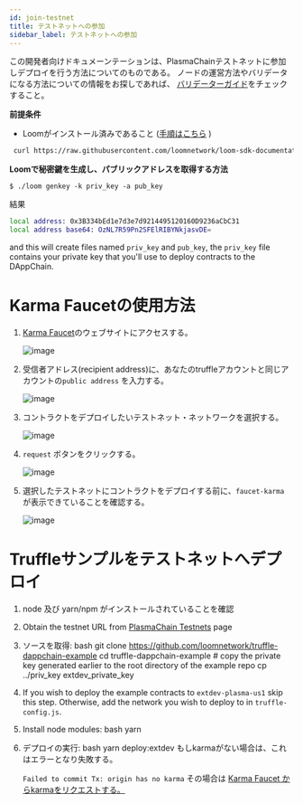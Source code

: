 ```yaml
---
id: join-testnet
title: テストネットへの参加
sidebar_label: テストネットへの参加
---
```

この開発者向けドキュメーンテーションは、PlasmaChainテストネットに参加しデプロイを行う方法についてのものである。 ノードの運営方法やバリデータになる方法についての情報をお探しであれば、 [バリデーターガイド](validator.html)をチェックすること。

**前提条件**

- Loomがインストール済みであること ([手順はこちら](https://loomx.io/developers/docs/ja/basic-install-osx.html#installation) )

```bash
 curl https://raw.githubusercontent.com/loomnetwork/loom-sdk-documentation/master/scripts/get_loom.sh | sh
```

**Loomで秘密鍵を生成し、パブリックアドレスを取得する方法**

    $ ./loom genkey -k priv_key -a pub_key
    

結果

```bash
local address: 0x3B334bEd1e7d3e7d9214495120160D9236aCbC31
local address base64: OzNL7R59Pn2SFElRIBYNkjasvDE=
```

and this will create files named `priv_key` and `pub_key`, the `priv_key` file contains your private key that you'll use to deploy contracts to the DAppChain.

# Karma Faucetの使用方法

1. [Karma Faucet](https://faucet.dappchains.com)のウェブサイトにアクセスする。   
      
      
    ![image](/developers/img/faucet/1.png)   
      
      
    
2. 受信者アドレス(recipient address)に、あなたのtruffleアカウントと同じアカウントの`public address` を入力する。   
      
      
    ![image](/developers/img/faucet/2.png)   
      
      
    
3. コントラクトをデプロイしたいテストネット・ネットワークを選択する。   
      
      
    ![image](/developers/img/faucet/3.png)   
      
      
    
4. `request` ボタンをクリックする。   
      
      
    ![image](/developers/img/faucet/4.png)   
      
      
    
5. 選択したテストネットにコントラクトをデプロイする前に、`faucet-karma` が表示できていることを確認する。   
      
      
    ![image](/developers/img/faucet/5.png)

# Truffleサンプルをテストネットへデプロイ

1. node 及び yarn/npm がインストールされていることを確認
2. Obtain the testnet URL from [PlasmaChain Testnets](testnet-plasma.html) page
3. ソースを取得: 
        bash
        git clone https://github.com/loomnetwork/truffle-dappchain-example
        cd truffle-dappchain-example
        # copy the private key generated earlier to the root directory of the example repo
        cp ../priv_key extdev_private_key

4. If you wish to deploy the example contracts to `extdev-plasma-us1` skip this step. Otherwise, add the network you wish to deploy to in `truffle-config.js`.
5. Install node modules: 
        bash
        yarn

6. デプロイの実行: 
        bash
        yarn deploy:extdev もしkarmaがない場合は、これはエラーとなり失敗する。 
    
    `Failed to commit Tx: origin has no karma` その場合は [Karma Faucet からkarmaをリクエストする。](http://faucet.dappchains.com)